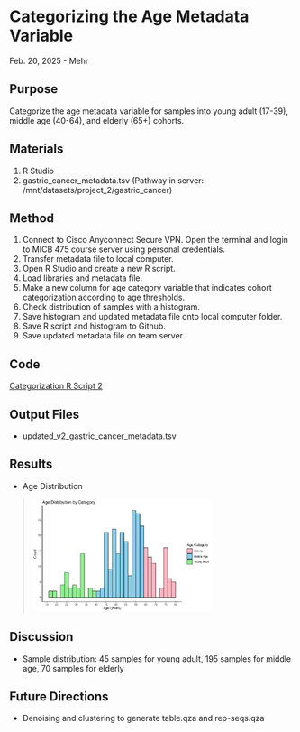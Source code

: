 # Categorizing the Age Metadata Variable

Feb. 20, 2025 - Mehr

## Purpose
Categorize the age metadata variable for samples into young adult (17-39), middle age (40-64), and elderly (65+) cohorts.

## Materials
1. R Studio
2. gastric_cancer_metadata.tsv (Pathway in server: /mnt/datasets/project_2/gastric_cancer)

## Method
1. Connect to Cisco Anyconnect Secure VPN. Open the terminal and login to MICB 475 course server using personal credentials.
2. Transfer metadata file to local computer.
3. Open R Studio and create a new R script.
4. Load libraries and metadata file.
5. Make a new column for age category variable that indicates cohort categorization according to age thresholds.
7. Check distribution of samples with a histogram.
8. Save histogram and updated metadata file onto local computer folder.
9. Save R script and histogram to Github.
10. Save updated metadata file on team server.    

## Code
[Categorization R Script 2](/Rscripts/Categorization_Script_2.R)

## Output Files
-  updated_v2_gastric_cancer_metadata.tsv

## Results
- Age Distribution
> <img src="/Rscripts/visuals/age_distribution.png" height="200">

## Discussion
- Sample distribution: 45 samples for young adult, 195 samples for middle age, 70 samples for elderly 

## Future Directions
- Denoising and clustering to generate table.qza and rep-seqs.qza
